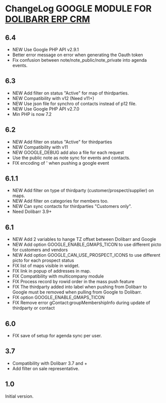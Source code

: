 # ChangeLog GOOGLE MODULE FOR <a href="https://www.dolibarr.org">DOLIBARR ERP CRM</a> 


## 6.4

- NEW Use Google PHP API v2.9.1
- Better error message on error when generating the Oauth token
- Fix confusion between note/note_public/note_private into agenda events.


## 6.3

- NEW Add filter on status "Active" for map of thirdparties.
- NEW Compatibility with v12 (Need v11+)
- NEW Use json file for synchro of contacts instead of p12 file.
- NEW Use Google PHP API v2.7.0
- Min PHP is now 7.2


## 6.2

- NEW Add filter on status "Active" for thirdparties
- NEW Compatibility with v11
- NEW GOOGLE_DEBUG add also a file for each request
- Use the public note as note sync for events and contacts.
- FIX encoding of ' when pushing a google event


## 6.1.1

- NEW Add filter on type of thirdparty (customer/prospect/supplier) on maps.
- NEW Add filter on categories for members too.
- NEW Can sync contacts for thirdparties "Customers only".
- Need Dolibarr 3.9+


## 6.1

- NEW Add 2 variables to hange TZ offset between Dolibarr and Google
- NEW Add option GOOGLE_ENABLE_GMAPS_TICON to use different picto for customers and vendors
- NEW Add option GOOGLE_CAN_USE_PROSPECT_ICONS to use different picto for each prospect status
- FIX list of maps visible in widget.
- FIX link in popup of addresses in map.
- FIX Compatibility with multicompany module
- FIX Process record by rowid order in the mass push feature
- FIX The thirdparty added into label when pushing from Dolibarr to Google must be 
  removed when pulling from Google to Dolibarr.
- FIX option GOOGLE_ENABLE_GMAPS_TICON
- FIX Remove error gContact:groupMembershipInfo during update of thirdparty or contact


## 6.0

- FIX save of setup for agenda sync per user.


## 3.7

- Compatibility with Dolibarr 3.7 and +
- Add filter on sale representative.


## 1.0

Initial version.
